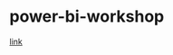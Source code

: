 # power-bi-workshop

[link](https://app.powerbi.com/view?r=eyJrIjoiZjFhZTE3MzQtYjFlZS00MDU3LTgxNjEtY2Q4NmExMWFkYjQ1IiwidCI6IjEwMWRhNTg3LTE4NDMtNGY1Mi04YjhhLTE3YjA2OWM2NmQzMyIsImMiOjJ9)